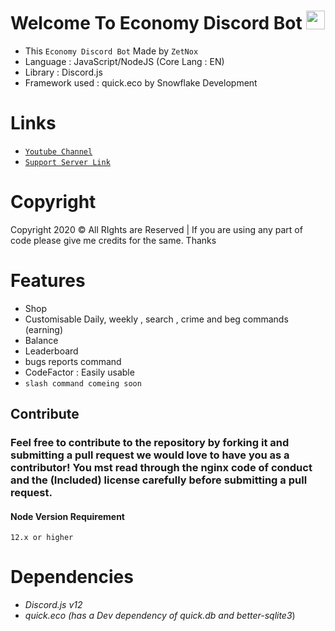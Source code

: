 # Welcome To Economy Discord Bot <img src="https://raw.githubusercontent.com/MartinHeinz/MartinHeinz/master/wave.gif" width="30px">
* This `Economy Discord Bot` Made by ```ZetNox```
* Language : JavaScript/NodeJS (Core Lang : EN)
* Library : Discord.js
* Framework used : quick.eco by Snowflake Development

# Links
* [`Youtube Channel`](https://www.youtube.com/channel/UCgzsVh72qLsSjXeu6f3Txtg)
* [`Support Server Link`](https://discord.gg/MG3n4Bn98Q)
# Copyright 
Copyright 2020 © All RIghts are Reserved | If you are using any part of code please give me credits for the same. Thanks

# Features
- Shop
- Customisable Daily, weekly , search , crime and beg commands (earning)
- Balance
- Leaderboard
- bugs reports command
- CodeFactor : Easily usable
- ```slash command comeing soon```
## Contribute 
### Feel free to contribute to the repository by forking it and submitting a pull request we would love to have you as a contributor! You mst read through the nginx code of conduct and the (Included) license carefully before submitting a pull request.
#### Node Version Requirement
``12.x or higher``


# Dependencies 
- *Discord.js v12*
- *quick.eco (has a Dev dependency of quick.db and better-sqlite3*)

